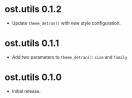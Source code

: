 # ost.utils 0.1.2

* Update `theme_detran()` with new style configuration.

# ost.utils 0.1.1

* Add two parameters to `theme_detran()`: `size` and `family`

# ost.utils 0.1.0

* Initial release.
